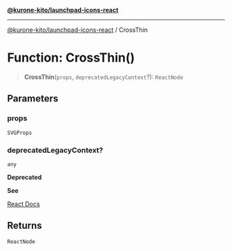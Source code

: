 [**@kurone-kito/launchpad-icons-react**](../README.md)

***

[@kurone-kito/launchpad-icons-react](../globals.md) / CrossThin

# Function: CrossThin()

> **CrossThin**(`props`, `deprecatedLegacyContext`?): `ReactNode`

## Parameters

### props

`SVGProps`

### deprecatedLegacyContext?

`any`

**Deprecated**

**See**

[React Docs](https://legacy.reactjs.org/docs/legacy-context.html#referencing-context-in-lifecycle-methods)

## Returns

`ReactNode`
